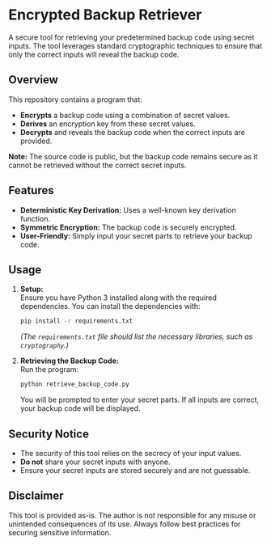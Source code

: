 # Encrypted Backup Retriever

A secure tool for retrieving your predetermined backup code using secret inputs. The tool leverages standard cryptographic techniques to ensure that only the correct inputs will reveal the backup code.

## Overview

This repository contains a program that:
- **Encrypts** a backup code using a combination of secret values.
- **Derives** an encryption key from these secret values.
- **Decrypts** and reveals the backup code when the correct inputs are provided.

**Note:** The source code is public, but the backup code remains secure as it cannot be retrieved without the correct secret inputs.

## Features

- **Deterministic Key Derivation:** Uses a well-known key derivation function.
- **Symmetric Encryption:** The backup code is securely encrypted.
- **User-Friendly:** Simply input your secret parts to retrieve your backup code.

## Usage

1. **Setup:**  
   Ensure you have Python 3 installed along with the required dependencies. You can install the dependencies with:
   ```bash
   pip install -r requirements.txt
   ```
   *(The `requirements.txt` file should list the necessary libraries, such as `cryptography`.)*

2. **Retrieving the Backup Code:**  
   Run the program:
   ```bash
   python retrieve_backup_code.py
   ```
   You will be prompted to enter your secret parts. If all inputs are correct, your backup code will be displayed.

## Security Notice

- The security of this tool relies on the secrecy of your input values.  
- **Do not** share your secret inputs with anyone.
- Ensure your secret inputs are stored securely and are not guessable.

## Disclaimer

This tool is provided as-is. The author is not responsible for any misuse or unintended consequences of its use. Always follow best practices for securing sensitive information.
